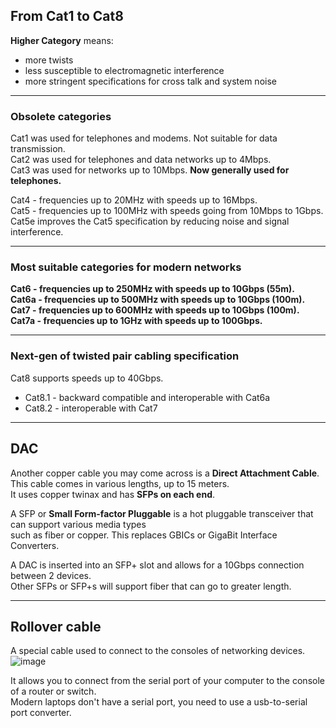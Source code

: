 ## From Cat1 to Cat8  

**Higher Category** means:
- more twists
- less susceptible to electromagnetic interference
- more stringent specifications for cross talk and system noise

---

### Obsolete categories

Cat1 was used for telephones and modems. Not suitable for data transmission.  
Cat2 was used for telephones and data networks up to 4Mbps.  
Cat3 was used for networks up to 10Mbps. **Now generally used for telephones.**  

Cat4 - frequencies up to 20MHz with speeds up to 16Mbps.  
Cat5 - frequencies up to 100MHz with speeds going from 10Mbps to 1Gbps.  
Cat5e improves the Cat5 specification by reducing noise and signal interference.  

---

### Most suitable categories for modern networks

**Cat6 - frequencies up to 250MHz with speeds up to 10Gbps (55m).**  
**Cat6a - frequencies up to 500MHz with speeds up to 10Gbps (100m).**  
**Cat7 - frequencies up to 600MHz with speeds up to 10Gbps (100m).**  
**Cat7a - frequencies up to 1GHz with speeds up to 100Gbps.**

---

### Next-gen of twisted pair cabling specification
Cat8 supports speeds up to 40Gbps.
- Cat8.1 - backward compatible and interoperable with Cat6a
- Cat8.2 - interoperable with Cat7

---

## DAC

Another copper cable you may come across is a **Direct Attachment Cable**.  
This cable comes in various lengths, up to 15 meters.  
It uses copper twinax and has **SFPs on each end**.  

A SFP or **Small Form-factor Pluggable** is a hot pluggable transceiver that can support various media types  
such as fiber or copper. This replaces GBICs or GigaBit Interface Converters.  

A DAC is inserted into an SFP+ slot and allows for a 10Gbps connection between 2 devices.  
Other SFPs or SFP+s will support fiber that can go to greater length.

---

## Rollover cable

A special cable used to connect to the consoles of networking devices.
![image](https://github.com/fastoch/Networking/assets/89261095/8a3c52d4-6e6c-4045-8a3c-5fcde531130c)

It allows you to connect from the serial port of your computer to the console of a router or switch.  
Modern laptops don't have a serial port, you need to use a usb-to-serial port converter.  




